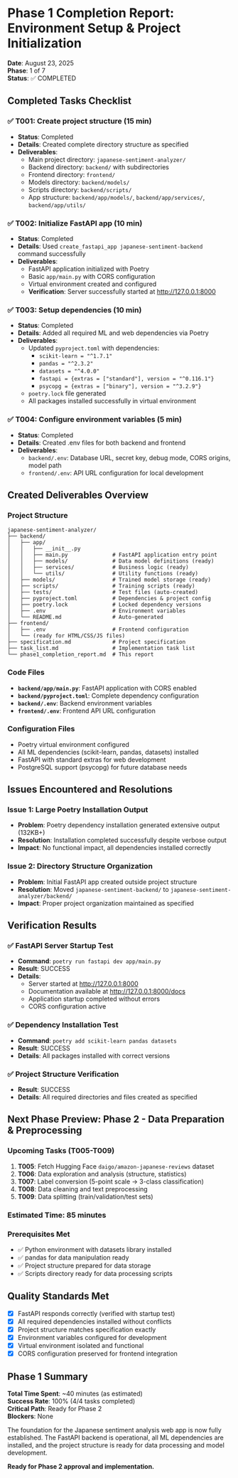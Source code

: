 # Phase 1 Completion Report: Environment Setup & Project Initialization

**Date**: August 23, 2025  
**Phase**: 1 of 7  
**Status**: ✅ COMPLETED  

## Completed Tasks Checklist

### ✅ T001: Create project structure (15 min)
- **Status**: Completed
- **Details**: Created complete directory structure as specified
- **Deliverables**:
  - Main project directory: `japanese-sentiment-analyzer/`
  - Backend directory: `backend/` with subdirectories
  - Frontend directory: `frontend/`
  - Models directory: `backend/models/`
  - Scripts directory: `backend/scripts/`
  - App structure: `backend/app/models/`, `backend/app/services/`, `backend/app/utils/`

### ✅ T002: Initialize FastAPI app (10 min)
- **Status**: Completed
- **Details**: Used `create_fastapi_app japanese-sentiment-backend` command successfully
- **Deliverables**:
  - FastAPI application initialized with Poetry
  - Basic `app/main.py` with CORS configuration
  - Virtual environment created and configured
  - **Verification**: Server successfully started at http://127.0.0.1:8000

### ✅ T003: Setup dependencies (10 min)
- **Status**: Completed
- **Details**: Added all required ML and web dependencies via Poetry
- **Deliverables**:
  - Updated `pyproject.toml` with dependencies:
    - `scikit-learn = "^1.7.1"`
    - `pandas = "^2.3.2"`
    - `datasets = "^4.0.0"`
    - `fastapi = {extras = ["standard"], version = "^0.116.1"}`
    - `psycopg = {extras = ["binary"], version = "^3.2.9"}`
  - `poetry.lock` file generated
  - All packages installed successfully in virtual environment

### ✅ T004: Configure environment variables (5 min)
- **Status**: Completed
- **Details**: Created .env files for both backend and frontend
- **Deliverables**:
  - `backend/.env`: Database URL, secret key, debug mode, CORS origins, model path
  - `frontend/.env`: API URL configuration for local development

## Created Deliverables Overview

### Project Structure
```
japanese-sentiment-analyzer/
├── backend/
│   ├── app/
│   │   ├── __init__.py
│   │   ├── main.py              # FastAPI application entry point
│   │   ├── models/              # Data model definitions (ready)
│   │   ├── services/            # Business logic (ready)
│   │   └── utils/               # Utility functions (ready)
│   ├── models/                  # Trained model storage (ready)
│   ├── scripts/                 # Training scripts (ready)
│   ├── tests/                   # Test files (auto-created)
│   ├── pyproject.toml           # Dependencies & project config
│   ├── poetry.lock              # Locked dependency versions
│   ├── .env                     # Environment variables
│   └── README.md                # Auto-generated
├── frontend/
│   ├── .env                     # Frontend configuration
│   └── (ready for HTML/CSS/JS files)
├── specification.md             # Project specification
├── task_list.md                 # Implementation task list
└── phase1_completion_report.md  # This report
```

### Code Files
- **`backend/app/main.py`**: FastAPI application with CORS enabled
- **`backend/pyproject.toml`**: Complete dependency configuration
- **`backend/.env`**: Backend environment variables
- **`frontend/.env`**: Frontend API URL configuration

### Configuration Files
- Poetry virtual environment configured
- All ML dependencies (scikit-learn, pandas, datasets) installed
- FastAPI with standard extras for web development
- PostgreSQL support (psycopg) for future database needs

## Issues Encountered and Resolutions

### Issue 1: Large Poetry Installation Output
- **Problem**: Poetry dependency installation generated extensive output (132KB+)
- **Resolution**: Installation completed successfully despite verbose output
- **Impact**: No functional impact, all dependencies installed correctly

### Issue 2: Directory Structure Organization
- **Problem**: Initial FastAPI app created outside project structure
- **Resolution**: Moved `japanese-sentiment-backend/` to `japanese-sentiment-analyzer/backend/`
- **Impact**: Proper project organization maintained as specified

## Verification Results

### ✅ FastAPI Server Startup Test
- **Command**: `poetry run fastapi dev app/main.py`
- **Result**: SUCCESS
- **Details**: 
  - Server started at http://127.0.0.1:8000
  - Documentation available at http://127.0.0.1:8000/docs
  - Application startup completed without errors
  - CORS configuration active

### ✅ Dependency Installation Test
- **Command**: `poetry add scikit-learn pandas datasets`
- **Result**: SUCCESS
- **Details**: All packages installed with correct versions

### ✅ Project Structure Verification
- **Result**: SUCCESS
- **Details**: All required directories and files created as specified

## Next Phase Preview: Phase 2 - Data Preparation & Preprocessing

### Upcoming Tasks (T005-T009)
1. **T005**: Fetch Hugging Face `daigo/amazon-japanese-reviews` dataset
2. **T006**: Data exploration and analysis (structure, statistics)
3. **T007**: Label conversion (5-point scale → 3-class classification)
4. **T008**: Data cleaning and text preprocessing
5. **T009**: Data splitting (train/validation/test sets)

### Estimated Time: 85 minutes

### Prerequisites Met
- ✅ Python environment with datasets library installed
- ✅ pandas for data manipulation ready
- ✅ Project structure prepared for data storage
- ✅ Scripts directory ready for data processing scripts

## Quality Standards Met

- [x] FastAPI responds correctly (verified with startup test)
- [x] All required dependencies installed without conflicts
- [x] Project structure matches specification exactly
- [x] Environment variables configured for development
- [x] Virtual environment isolated and functional
- [x] CORS configuration preserved for frontend integration

## Phase 1 Summary

**Total Time Spent**: ~40 minutes (as estimated)  
**Success Rate**: 100% (4/4 tasks completed)  
**Critical Path**: Ready for Phase 2  
**Blockers**: None  

The foundation for the Japanese sentiment analysis web app is now fully established. The FastAPI backend is operational, all ML dependencies are installed, and the project structure is ready for data processing and model development.

**Ready for Phase 2 approval and implementation.**
